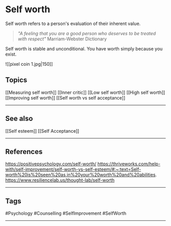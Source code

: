 # Self worth

Self worth refers to a person's evaluation of their inherent value.

> *"A feeling that you are a good person who deserves to be treated with respect"*
> 	Marriam-Webster Dictionary

Self worth is stable and unconditional. You have worth simply because you exist.

![[pixel coin 1.jpg|150]]
## Topics

[[Measuring self worth]]
[[Inner critic]]
[[Low self worth]]
[[High self worth]]
[[Improving self worth]]
[[Self worth vs self acceptance]]

---
## See also

[[Self esteem]]
[[Self Acceptance]]

---
## References

https://positivepsychology.com/self-worth/
https://thriveworks.com/help-with/self-improvement/self-worth-vs-self-esteem/#:~:text=Self-worth%20is%20seen%20as,in%20your%20worth%20and%20abilities.
https://www.resiliencelab.us/thought-lab/self-worth

---
## Tags

#Psychology #Counselling #SelfImprovement #SelfWorth 

---

